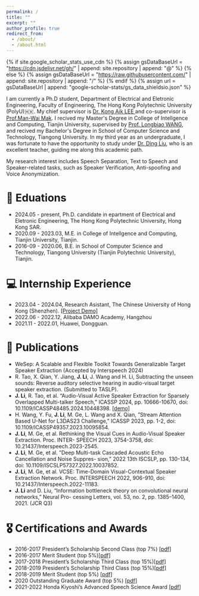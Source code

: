 ```yaml
---
permalink: /
title: ""
excerpt: ""
author_profile: true
redirect_from: 
  - /about/
  - /about.html
---
```


{% if site.google_scholar_stats_use_cdn %}
{% assign gsDataBaseUrl = "https://cdn.jsdelivr.net/gh/" | append: site.repository | append: "@" %}
{% else %}
{% assign gsDataBaseUrl = "https://raw.githubusercontent.com/" | append: site.repository | append: "/" %}
{% endif %}
{% assign url = gsDataBaseUrl | append: "google-scholar-stats/gs_data_shieldsio.json" %}

<span class='anchor' id='about-me'></span>

I am currently a Ph.D student, Department of Electrical and Eletronic Engineering, Faculty of Engineering, The Hong Kong Polytechnic University (PolyU)🇭🇰. My chief supervisor is <a href="https://sites.google.com/view/kongaiklee"> Dr. Kong Aik LEE </a> and co-supervisor is <a href="http://www.eie.polyu.edu.hk/~mwmak/">Prof.Man-Wai Mak</a>. I recived my Master's Degree in College of Intellgence and Computing, Tianjin University, supervised by <a href="https://cic.tju.edu.cn/faculty/wanglongbiao/wang.html">Prof. Longbiao WANG</a>, and recived my Bachelor's Degree in School of Computer Science and Technology, Tiangong University. In my third year as an undergraduate, I was fortunate to have the opportunity to study under <a href='https://scholar.google.com.hk/citations?user=g9oFBgMAAAAJ&hl=zh-CN&oi=sra'>Dr. Ding Liu</a>, who is an excellent teacher, guiding me along this academic path. 


My research interest includes Speech Separation, Text to Speech and Speaker-related tasks, such as Speaker Verification, Anti-spoofing and Voice Anonymization. 


# 📖 Eduations 
- 2024.05 - present, Ph.D. candidate in epartment of Electrical and Eletronic Engineering,  The Hong Kong Polytechnic University, Hong Kong SAR. 
- 2020.09 - 2023.03, M.E. in College of Intellgence and Computing, Tianjin University, Tianjin. 
- 2016-09 - 2020.06, B.E. in School of Computer Science and Technology, Tiangong University (Tianjin Polytechnic University), Tianjin. 

# 💻 Internship Experience
- 2023.04 - 2024.04, Research Asistant, The Chinese University of Hong Kong (Shenzhen). [[Project Demo]](../videos/Junjie_xinyi.mp4)
- 2022.06 - 2022.12, Alibaba DAMO Academy, Hangzhou
- 2021.11 - 2022.01, Huawei, Dongguan. 


# 📝 Publications
- WeSep: A Scalable and Flexible Toolkit Towards Generalizable Target Speaker Extraction (Accepted by Interspeech 2024)
- R. Tao, X. Qian, Y. Jiang, **J. Li**, J. Wang and H. Li, Subtracting the unseen sounds: Reverse auditory
selective hearing in audio-visual target speaker extraction. (Submitted to TASLP). 
- **J. Li**, R. Tao, et al. “Audio-Visual Active Speaker Extraction for Sparsely Overlapped Multi-talker
Speech,” ICASSP 2024, pp. 10666-10670, doi: 10.1109/ICASSP48485.2024.10448398. [[demo]](https://activeextract.github.io/)
- H. Wang, Y. Fu, **J. Li**, M. Ge, L. Wang and X. Qian, ”Stream Attention Based U-Net for L3DAS23
Challenge,” ICASSP 2023, pp. 1-2, doi: 10.1109/ICASSP49357.2023.10095854.
- **J. Li**, M. Ge, et al. Rethinking the Visual Cues in Audio-Visual Speaker Extraction. Proc. INTER-
SPEECH 2023, 3754-3758, doi: 10.21437/Interspeech.2023-2545.
- **J. Li**, M. Ge, et al. ”Deep Multi-task Cascaded Acoustic Echo Cancellation and Noise Suppres-
sion,” 2022 13th ISCSLP, pp. 130-134, doi: 10.1109/ISCSLP57327.2022.10037852.
- **J. Li**, M. Ge, et al. VCSE: Time-Domain Visual-Contextual Speaker Extraction Network. Proc.
INTERSPEECH 2022, 906-910, doi: 10.21437/Interspeech.2022-11183.
- **J. Li** and D. Liu, “Information bottleneck theory on convolutional neural networks,” Neural Pro-
cessing Letters, vol. 53, no. 2, pp. 1385–1400, 2021. (JCR Q3)

# 🎖 Certifications and Awards
- 2016-2017 President’s Scholarship Second Class (top 7%) [[pdf]](../pdf/Award_Scholarship_2nd.pdf)
- 2016-2017 Merit Student (top 5%)[[pdf]](../pdf/Award_MeritStudent_.pdf)
- 2017-2018 President’s Scholarship Third Class (top 15%)[[pdf]](../pdf/Award_Scholarship_3nd_.pdf)
- 2018-2019 President’s Scholarship Third Class (top 15%)[[pdf]](../pdf/Award_Scholarship_3nd.pdf)
- 2018-2019 Merit Student (top 5%) [[pdf]](../pdf/Award_MeritStudent.pdf)
- 2020 Outstanding Graduate Award (top 5%) [[pdf]](../pdf/Award_Outstanding_Graduate_Award.pdf)
- 2021-2022 Honda Kiyoshi’s Advanced Speech Science Award [[pdf]](../pdf/hongda.pdf)


<!-- 
# 🔥 News
- *2022.02*: &nbsp;🎉🎉 Lorem ipsum dolor sit amet, consectetur adipiscing elit. Vivamus ornare aliquet ipsum, ac tempus justo dapibus sit amet. 
- *2022.02*: &nbsp;🎉🎉 Lorem ipsum dolor sit amet, consectetur adipiscing elit. Vivamus ornare aliquet ipsum, ac tempus justo dapibus sit amet. 

# 📝 Publications 

<div class='paper-box'><div class='paper-box-image'><div><div class="badge">CVPR 2016</div><img src='images/500x300.png' alt="sym" width="100%"></div></div>
<div class='paper-box-text' markdown="1">

[Deep Residual Learning for Image Recognition](https://openaccess.thecvf.com/content_cvpr_2016/papers/He_Deep_Residual_Learning_CVPR_2016_paper.pdf)

**Kaiming He**, Xiangyu Zhang, Shaoqing Ren, Jian Sun

[**Project**](https://scholar.google.com/citations?view_op=view_citation&hl=zh-CN&user=DhtAFkwAAAAJ&citation_for_view=DhtAFkwAAAAJ:ALROH1vI_8AC) <strong><span class='show_paper_citations' data='DhtAFkwAAAAJ:ALROH1vI_8AC'></span></strong>
- Lorem ipsum dolor sit amet, consectetur adipiscing elit. Vivamus ornare aliquet ipsum, ac tempus justo dapibus sit amet. 
</div>
</div>

- [Lorem ipsum dolor sit amet, consectetur adipiscing elit. Vivamus ornare aliquet ipsum, ac tempus justo dapibus sit amet](https://github.com), A, B, C, **CVPR 2020**

# 🎖 Honors and Awards
- *2021.10* Lorem ipsum dolor sit amet, consectetur adipiscing elit. Vivamus ornare aliquet ipsum, ac tempus justo dapibus sit amet. 
- *2021.09* Lorem ipsum dolor sit amet, consectetur adipiscing elit. Vivamus ornare aliquet ipsum, ac tempus justo dapibus sit amet. 

# 📖 Educations
- *2019.06 - 2022.04 (now)*, Lorem ipsum dolor sit amet, consectetur adipiscing elit. Vivamus ornare aliquet ipsum, ac tempus justo dapibus sit amet. 
- *2015.09 - 2019.06*, Lorem ipsum dolor sit amet, consectetur adipiscing elit. Vivamus ornare aliquet ipsum, ac tempus justo dapibus sit amet. 

# 💬 Invited Talks
- *2021.06*, Lorem ipsum dolor sit amet, consectetur adipiscing elit. Vivamus ornare aliquet ipsum, ac tempus justo dapibus sit amet. 
- *2021.03*, Lorem ipsum dolor sit amet, consectetur adipiscing elit. Vivamus ornare aliquet ipsum, ac tempus justo dapibus sit amet.  \| [\[video\]](https://github.com/)

# 💻 Internships
- *2019.05 - 2020.02*, [Lorem](https://github.com/), China. -->